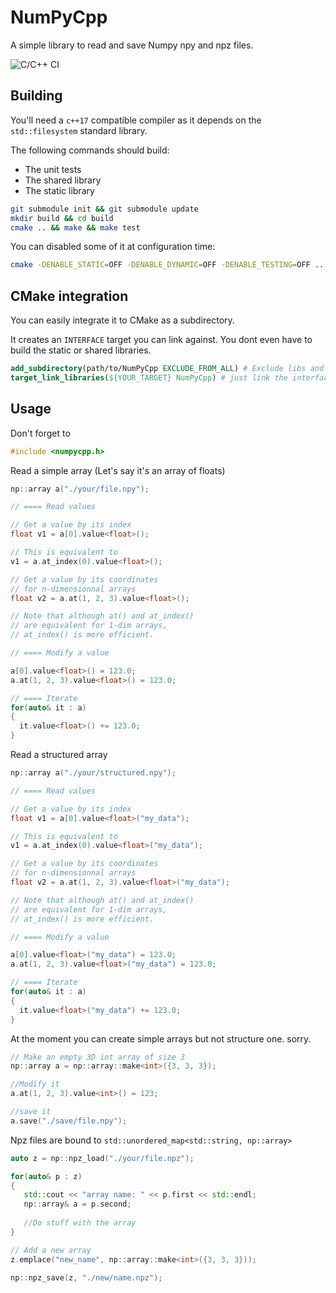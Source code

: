 # NumPyCpp
 A simple library to read and save Numpy npy and npz files.

 ![C/C++ CI](https://github.com/NicoG60/NumPyCpp/workflows/C/C++%20CI/badge.svg?branch=master)



## Building

You'll need a `c++17` compatible compiler as it depends on the `std::filesystem`  standard library.

The following commands should build:

- The unit tests
- The shared library
- The static library

```bash
git submodule init && git submodule update
mkdir build && cd build
cmake .. && make && make test
```



You can disabled some of it at configuration time:

```bash
cmake -DENABLE_STATIC=OFF -DENABLE_DYNAMIC=OFF -DENABLE_TESTING=OFF ..
```



## CMake integration

You can easily  integrate it to CMake as a subdirectory.

It creates an `INTERFACE` target you can link against. You dont even have to build the static or shared libraries.

```cmake
add_subdirectory(path/to/NumPyCpp EXCLUDE_FROM_ALL) # Exclude libs and tests from the built
target_link_libraries(${YOUR_TARGET} NumPyCpp) # just link the interface and you're done
```



## Usage

Don't forget to

```cpp
#include <numpycpp.h>
```



Read a simple array (Let's say it's an array of floats)

```cpp
np::array a("./your/file.npy");

// ==== Read values

// Get a value by its index
float v1 = a[0].value<float>();

// This is equivalent to
v1 = a.at_index(0).value<float>();

// Get a value by its coordinates
// for n-dimensionnal arrays
float v2 = a.at(1, 2, 3).value<float>();

// Note that although at() and at_index()
// are equivalent for 1-dim arrays,
// at_index() is more efficient.

// ==== Modify a value

a[0].value<float>() = 123.0;
a.at(1, 2, 3).value<float>() = 123.0;

// ==== Iterate
for(auto& it : a)
{
  it.value<float>() += 123.0;
}
```



Read a structured array

```cpp
np::array a("./your/structured.npy");

// ==== Read values

// Get a value by its index
float v1 = a[0].value<float>("my_data");

// This is equivalent to
v1 = a.at_index(0).value<float>("my_data");

// Get a value by its coordinates
// for n-dimensionnal arrays
float v2 = a.at(1, 2, 3).value<float>("my_data");

// Note that although at() and at_index()
// are equivalent for 1-dim arrays,
// at_index() is more efficient.

// ==== Modify a value

a[0].value<float>("my_data") = 123.0;
a.at(1, 2, 3).value<float>("my_data") = 123.0;

// ==== Iterate
for(auto& it : a)
{
  it.value<float>("my_data") += 123.0;
}
```



At the moment you can create simple arrays but not structure one. sorry.

```cpp
// Make an empty 3D int array of size 3
np::array a = np::array::make<int>({3, 3, 3});

//Modify it
a.at(1, 2, 3).value<int>() = 123;

//save it
a.save("./save/file.npy");
```



Npz files are bound to `std::unordered_map<std::string, np::array>`

```cpp
auto z = np::npz_load("./your/file.npz");

for(auto& p : z)
{
   std::cout << "array name: " << p.first << std::endl;
   np::array& a = p.second;
   
   //Do stuff with the array
}

// Add a new array
z.emplace("new_name", np::array::make<int>({3, 3, 3}));

np::npz_save(z, "./new/name.npz");
```
